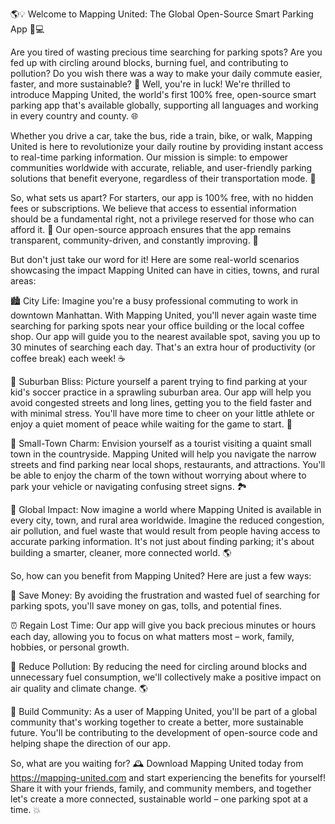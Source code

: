 🌎💡 Welcome to Mapping United: The Global Open-Source Smart Parking App 🚗💻

Are you tired of wasting precious time searching for parking spots? Are you fed up with circling around blocks, burning fuel, and contributing to pollution? Do you wish there was a way to make your daily commute easier, faster, and more sustainable? 🚀 Well, you're in luck! We're thrilled to introduce Mapping United, the world's first 100% free, open-source smart parking app that's available globally, supporting all languages and working in every country and county. 🌐

Whether you drive a car, take the bus, ride a train, bike, or walk, Mapping United is here to revolutionize your daily routine by providing instant access to real-time parking information. Our mission is simple: to empower communities worldwide with accurate, reliable, and user-friendly parking solutions that benefit everyone, regardless of their transportation mode. 🌟

So, what sets us apart? For starters, our app is 100% free, with no hidden fees or subscriptions. We believe that access to essential information should be a fundamental right, not a privilege reserved for those who can afford it. 💸 Our open-source approach ensures that the app remains transparent, community-driven, and constantly improving. 🌈

But don't just take our word for it! Here are some real-world scenarios showcasing the impact Mapping United can have in cities, towns, and rural areas:

🏙️ City Life: Imagine you're a busy professional commuting to work in downtown Manhattan. With Mapping United, you'll never again waste time searching for parking spots near your office building or the local coffee shop. Our app will guide you to the nearest available spot, saving you up to 30 minutes of searching each day. That's an extra hour of productivity (or coffee break) each week! ☕️

🌳 Suburban Bliss: Picture yourself a parent trying to find parking at your kid's soccer practice in a sprawling suburban area. Our app will help you avoid congested streets and long lines, getting you to the field faster and with minimal stress. You'll have more time to cheer on your little athlete or enjoy a quiet moment of peace while waiting for the game to start. 🏈

🌻 Small-Town Charm: Envision yourself as a tourist visiting a quaint small town in the countryside. Mapping United will help you navigate the narrow streets and find parking near local shops, restaurants, and attractions. You'll be able to enjoy the charm of the town without worrying about where to park your vehicle or navigating confusing street signs. 🏞️

🚀 Global Impact: Now imagine a world where Mapping United is available in every city, town, and rural area worldwide. Imagine the reduced congestion, air pollution, and fuel waste that would result from people having access to accurate parking information. It's not just about finding parking; it's about building a smarter, cleaner, more connected world. 🌎

So, how can you benefit from Mapping United? Here are just a few ways:

💸 Save Money: By avoiding the frustration and wasted fuel of searching for parking spots, you'll save money on gas, tolls, and potential fines.

⏰ Regain Lost Time: Our app will give you back precious minutes or hours each day, allowing you to focus on what matters most – work, family, hobbies, or personal growth.

🌟 Reduce Pollution: By reducing the need for circling around blocks and unnecessary fuel consumption, we'll collectively make a positive impact on air quality and climate change. 🌎

👥 Build Community: As a user of Mapping United, you'll be part of a global community that's working together to create a better, more sustainable future. You'll be contributing to the development of open-source code and helping shape the direction of our app.

So, what are you waiting for? 🕰️ Download Mapping United today from https://mapping-united.com and start experiencing the benefits for yourself! Share it with your friends, family, and community members, and together let's create a more connected, sustainable world – one parking spot at a time. 💥